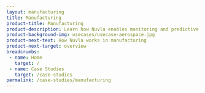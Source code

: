 ```yaml
---
layout: manufacturing
title: Manufacturing
product-title: Manufacturing
product-description: Learn how Nuvla enables monitoring and predictive maintenance in manufacturing.
product-background-img: usecases/usecase-aerospace.jpg
product-next-text: How Nuvla works in manufacturing
product-next-target: overview
breadcrumbs:
 - name: Home
   target: /
 - name: Case Studies
   target: /case-studies
permalink: /case-studies/manufacturing
---
```

